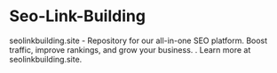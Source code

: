 # Seo-Link-Building
seolinkbuilding.site - Repository for our all-in-one SEO platform. Boost traffic, improve rankings, and grow your business. . Learn more at seolinkbuilding.site.
